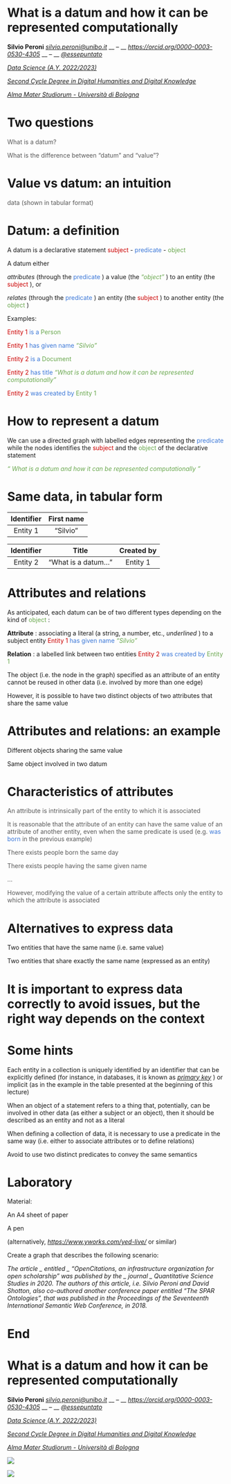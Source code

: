 # What is a datum and how it can be represented computationally

__Silvio Peroni__  _[silvio\.peroni@unibo\.it](mailto:silvio.peroni@unibo.it)_  __ – __  _[https://orcid\.org/0000\-0003\-0530\-4305](https://orcid.org/0000-0003-0530-4305)_  __ – __  _[@essepuntato](https://twitter.com/essepuntato)_

_[Data Science \(A\.Y\. 2022/2023\)](https://www.unibo.it/it/didattica/insegnamenti/insegnamento/2022/467046)_

_[Second Cycle Degree in Digital Humanities and Digital Knowledge](https://corsi.unibo.it/2cycle/DigitalHumanitiesKnowledge)_

_[Alma Mater Studiorum \- Università di Bologna](http://www.unibo.it/en)_


# Two questions

<span style="color:#595959">What is a datum?</span>

<span style="color:#595959">What is the difference between “datum” and “value”?</span>


# Value vs datum: an intuition

<span style="color:#595959">data</span>  <span style="color:#595959">\(shown in tabular format\)</span>


# Datum: a definition

A datum is a declarative statement  <span style="color:#CC0000">subject</span> \- <span style="color:#3C78D8">predicate</span> \- <span style="color:#6AA84F">object</span>

A datum either

_attributes_  \(through the  <span style="color:#3C78D8">predicate</span> \) a value \(the  <span style="color:#6AA84F"> _“object”_ </span> \) to an entity \(the  <span style="color:#CC0000">subject</span> \)\, or

_relates_  \(through the  <span style="color:#3C78D8">predicate</span> \) an entity \(the  <span style="color:#CC0000">subject</span> \) to another entity \(the  <span style="color:#6AA84F">object</span> \)

Examples:

<span style="color:#CC0000">Entity 1</span>   <span style="color:#3C78D8">is a</span>   <span style="color:#6AA84F">Person</span>

<span style="color:#CC0000">Entity 1</span>   <span style="color:#3C78D8">has given name</span>   <span style="color:#6AA84F"> _“Silvio”_ </span>

<span style="color:#CC0000">Entity 2</span>   <span style="color:#3C78D8">is a</span>   <span style="color:#6AA84F">Document</span>

<span style="color:#CC0000">Entity 2</span>   <span style="color:#3C78D8">has title</span>   <span style="color:#6AA84F"> _“What is a datum and how it can be represented computationally”_ </span>

<span style="color:#CC0000">Entity 2</span>   <span style="color:#3C78D8">was created by</span>   <span style="color:#6AA84F">Entity 1</span>

# How to represent a datum

We can use a directed graph with labelled edges representing the  <span style="color:#3C78D8">predicate</span>  while the nodes identifies the  <span style="color:#CC0000">subject</span>  and the  <span style="color:#6AA84F">object</span>  of the declarative statement

<span style="color:#6AA84F"> _“_ </span>  <span style="color:#6AA84F"> _What is a datum and how it can be represented computationally_ </span>  <span style="color:#6AA84F"> _”_ </span>

# Same data, in tabular form

| Identifier | First name |
| :-: | :-: |
| Entity 1 | “Silvio” |

| Identifier | Title | Created by |
| :-: | :-: | :-: |
| Entity 2 | “What is a datum…”  | Entity 1 |

# Attributes and relations

As anticipated\, each datum can be of two different types depending on the kind of  <span style="color:#6AA84F">object</span> :

__Attribute__ : associating a literal \(a string\, a number\, etc\.\,  _underlined_ \) to a subject entity <span style="color:#CC0000">Entity 1</span>   <span style="color:#3C78D8">has given name</span>   <span style="color:#6AA84F"> _“Silvio”_ </span>

__Relation__ : a labelled link between two entities <span style="color:#CC0000">Entity 2</span>   <span style="color:#3C78D8">was created by</span>   <span style="color:#6AA84F">Entity 1</span>

The object \(i\.e\. the node in the graph\) specified as an attribute of an entity cannot be reused in other data \(i\.e\. involved by more than one edge\)

However\, it is possible to have two distinct objects of two attributes that share the same value

# Attributes and relations: an example

Different objects sharing the same value

Same object involved in two datum

# Characteristics of attributes

<span style="color:#595959">An attribute is </span>  <span style="color:#595959">intrinsically</span>  <span style="color:#595959"> part of the entity to which it is associated</span>

<span style="color:#595959">It is reasonable that the attribute of an entity can have the same value of an attribute of another entity\, even when the same predicate is used \(e\.g\. </span>  <span style="color:#3C78D8">was born</span>  <span style="color:#595959"> in the previous example\)</span>

<span style="color:#595959">There exists people born the same day</span>

<span style="color:#595959">There exists people having the same given name</span>

<span style="color:#595959">…</span>

<span style="color:#595959">However\, modifying the value of a certain attribute affects only the entity to which the attribute is associated</span>

# Alternatives to express data

Two entities that have the same name \(i\.e\. same value\)

Two entities that share exactly the same name \(expressed as an entity\)

# It is important to express data correctly to avoid issues, but the right way depends on the context

# Some hints

Each entity in a collection is uniquely identified by an identifier that can be explicitly defined \(for instance\, in databases\, it is known as  _[primary key](https://en.wikipedia.org/wiki/Primary_key)_ \) or implicit \(as in the example in the table presented at the beginning of this lecture\)

When an object of a statement refers to a thing that\, potentially\, can be involved in other data \(as either a subject or an object\)\, then it should be described as an entity and not as a literal

When defining a collection of data\, it is necessary to use a predicate in the same way \(i\.e\. either to associate attributes or to define relations\)

Avoid to use two distinct predicates to convey the same semantics

# Laboratory

Material:

An A4 sheet of paper

A pen

\(alternatively\,  _[https://www\.yworks\.com/yed\-live/](https://www.yworks.com/yed-live/)_  or similar\)

Create a graph that describes the following scenario:

_The article _  _entitled_  _ “OpenCitations\, an infrastructure organization for open scholarship” was published by the _  _journal_  _ Quantitative Science Studies in 2020\. The authors of this article\, i\.e\. Silvio Peroni and David Shotton\, also co\-authored another conference paper entitled “The SPAR Ontologies”\, that was published in the Proceedings of the Seventeenth International Semantic Web Conference\, in 2018\._

# End

# What is a datum and how it can be represented computationally

__Silvio Peroni__  _[silvio\.peroni@unibo\.it](mailto:silvio.peroni@unibo.it)_  __ – __  _[https://orcid\.org/0000\-0003\-0530\-4305](https://orcid.org/0000-0003-0530-4305)_  __ – __  _[@essepuntato](https://twitter.com/essepuntato)_

_[Data Science \(A\.Y\. 2022/2023\)](https://www.unibo.it/it/didattica/insegnamenti/insegnamento/2022/467046)_

_[Second Cycle Degree in Digital Humanities and Digital Knowledge](https://corsi.unibo.it/2cycle/DigitalHumanitiesKnowledge)_

_[Alma Mater Studiorum \- Università di Bologna](http://www.unibo.it/en)_

![](img/01-What_is_a_datum_and_how_it_can_be_represented_computationally2.png)

![](img/01-What_is_a_datum_and_how_it_can_be_represented_computationally3.png)

